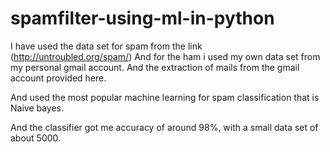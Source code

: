 # spamfilter-using-ml-in-python

I have used the data set for spam from the link (http://untroubled.org/spam/)
And for the ham i used my own data set from my personal gmail account.
And the extraction of mails from the gmail account provided here.

And used the most popular machine learning for spam classification that is Naive bayes.



And the classifier got me accuracy of around 98%, with a small data set of about 5000.

